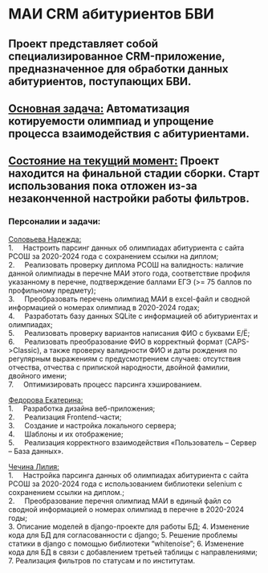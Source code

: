 # МАИ CRM абитуриентов БВИ

Проект представляет собой специализированное CRM-приложение, предназначенное для обработки данных абитуриентов, поступающих БВИ.
---
<ins>Основная задача:</ins> Автоматизация котируемости олимпиад и упрощение процесса взаимодействия с абитуриентами.
---
<ins>Состояние на текущий момент:</ins> Проект находится на финальной стадии сборки. Старт использования пока отложен из-за незаконченной настройки работы фильтров.
---
### Персоналии и задачи:   
<ins>Соловьева Надежда: </ins>   
1.     Настроить парсинг данных об олимпиадах абитуриента с сайта РСОШ за 2020-2024 года с сохранением ссылки на диплом;   
2.     Реализовать проверку диплома РСОШ на валидность: наличие данной олимпиады в перечне МАИ этого года, соответствие профиля указанному в перечне, подтверждение баллами ЕГЭ (>= 75 баллов по профильному предмету);   
3.     Преобразовать перечень олимпиад МАИ в excel-файл и сводной информацией о номерах олимпиад в 2020-2024 годах;   
4.     Разработать базу данных SQLite с информацией об абитуриентах и олимпиадах;   
5.     Реализовать проверку вариантов написания ФИО с буквами Е/Ё;   
6.     Реализовать преобразование ФИО в корректный формат (CAPS->Classic), а также проверку валидности ФИО и даты рождения по регулярным выражениям с предусмотрением случаев: отсутствия отчества, отчества с припиской народности, двойной фамилии, двойного имени;   
7.     Оптимизировать процесс парсинга хэшированием.   
   
<ins>Федорова Екатерина:</ins>   
1.     Разработка дизайна веб-приложения;   
2.     Реализация Frontend-части;   
3.     Создание и настройка локального сервера;   
4.     Шаблоны и их отображение;   
5.     Реализация корректного взаимодействия «Пользователь – Сервер – База данных».   
   
<ins>Чечина Лилия:</ins>   
1.     Настройка парсинга данных об олимпиадах 
абитуриента с сайта РСОШ за 2020-2024 года с 
использованием библиотеки selenium с 
сохранением ссылки на диплом.;   
2.     Преобразование перечня олимпиад МАИ в 
единый файл со сводной информацией о 
номерах олимпиад в перечне в 2020-2024 годы;   
3.     Описание моделей в django-проекте для работы 
БД;
4.     Изменение кода для БД для согласованности с 
django;
5.    Решение проблемы статики в django с помощью 
библиотеки “whitenoise”;
6.    Изменение кода для БД в связи с добавлением 
третьей таблицы с направлениями;
7.    Реализация фильтров по статусам и по 
институтам.
